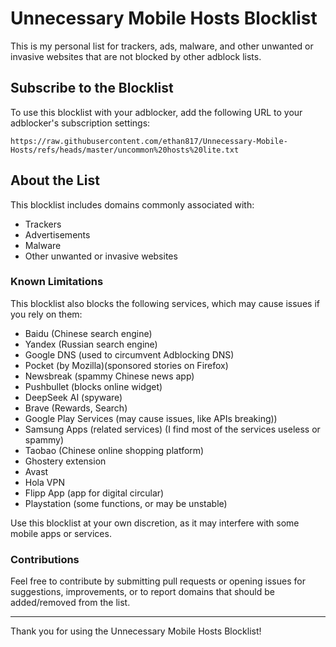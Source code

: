 # Unnecessary Mobile Hosts Blocklist

This is my personal list for trackers, ads, malware, and other unwanted or invasive websites that are not blocked by other adblock lists. 

## Subscribe to the Blocklist

To use this blocklist with your adblocker, add the following URL to your adblocker's subscription settings:

```
https://raw.githubusercontent.com/ethan817/Unnecessary-Mobile-Hosts/refs/heads/master/uncommon%20hosts%20lite.txt
```
## About the List

This blocklist includes domains commonly associated with:

- Trackers
- Advertisements
- Malware
- Other unwanted or invasive websites

### Known Limitations

This blocklist also blocks the following services, which may cause issues if you rely on them:
- Baidu (Chinese search engine)
- Yandex (Russian search engine)
- Google DNS (used to circumvent Adblocking DNS)
- Pocket (by Mozilla)(sponsored stories on Firefox)
- Newsbreak (spammy Chinese news app)
- Pushbullet (blocks online widget)
- DeepSeek AI (spyware)
- Brave (Rewards, Search)
- Google Play Services (may cause issues, like APIs breaking))
- Samsung Apps (related services) (I find most of the services useless or spammy)
- Taobao (Chinese online shopping platform)
- Ghostery extension
- Avast
- Hola VPN
- Flipp App (app for digital circular)
- Playstation (some functions, or may be unstable)

Use this blocklist at your own discretion, as it may interfere with some mobile apps or services.

### Contributions

Feel free to contribute by submitting pull requests or opening issues for suggestions, improvements, or to report domains that should be added/removed from the list.

---

Thank you for using the Unnecessary Mobile Hosts Blocklist!

